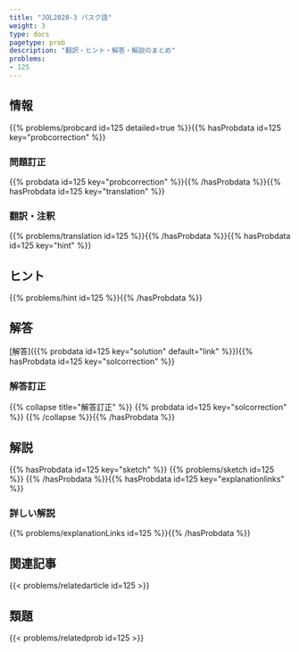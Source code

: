 ```yaml
---
title: "JOL2020-3 バスク語"
weight: 3
type: docs
pagetype: prob
description: "翻訳・ヒント・解答・解説のまとめ"
problems: 
- 125
---
```


## 情報

{{% problems/probcard id=125 detailed=true %}}{{% hasProbdata id=125 key="probcorrection" %}}

### 問題訂正

{{% probdata id=125 key="probcorrection" %}}{{% /hasProbdata %}}{{% hasProbdata id=125 key="translation" %}}

### 翻訳・注釈

{{% problems/translation id=125 %}}{{% /hasProbdata %}}{{% hasProbdata id=125 key="hint" %}}

## ヒント

{{% problems/hint id=125 %}}{{% /hasProbdata %}}

## 解答

[解答]({{% probdata id=125 key="solution" default="link" %}}){{% hasProbdata id=125 key="solcorrection" %}}

### 解答訂正

{{% collapse title="解答訂正" %}}
{{% probdata id=125 key="solcorrection" %}}
{{% /collapse %}}{{% /hasProbdata %}}

## 解説

{{% hasProbdata id=125 key="sketch" %}}
{{% problems/sketch id=125 %}}
{{% /hasProbdata %}}{{% hasProbdata id=125 key="explanationlinks" %}}

### 詳しい解説

{{% problems/explanationLinks id=125 %}}{{% /hasProbdata %}}

## 関連記事

{{< problems/relatedarticle id=125 >}}

## 類題

{{< problems/relatedprob id=125 >}}

